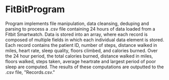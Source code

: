 # FitBitProgram

Program implements file manipulation, data cleansing, deduping and parsing to process a .csv file containing 24 hours of data loaded from a Fitbit Smartwatch. Data is stored into an array, where each record is composed of multiple fields in which each individual data element is stored. Each record contains the patient ID, number of steps, distance walked in miles, heart rate, sleep quality, floors climbed, and calories burned. Over the 24 hour period, the total calories burned, distance walked in miles, floors walked, steps taken, average heartrate and largest period of poor sleep are computed. The results of these computations are outputted to the .csv file, "Records.csv."


